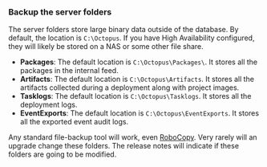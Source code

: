### Backup the server folders

The server folders store large binary data outside of the database.  By default, the location is `C:\Octopus`.  If you have High Availability configured, they will likely be stored on a NAS or some other file share.

- **Packages**: The default location is `C:\Octopus\Packages\`. It stores all the packages in the internal feed.
- **Artifacts**: The default location is `C:\Octopus\Artifacts`. It stores all the artifacts collected during a deployment along with project images.  
- **Tasklogs**: The default location is `C:\Octopus\Tasklogs`. It stores all the deployment logs.  
- **EventExports**: The default location is `C:\Octopus\EventExports`. It stores all the exported event audit logs.  

Any standard file-backup tool will work, even [RoboCopy](https://docs.microsoft.com/en-us/windows-server/administration/windows-commands/robocopy).  Very rarely will an upgrade change these folders.  The release notes will indicate if these folders are going to be modified.

